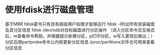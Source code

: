# 使用fdisk进行磁盘管理
基于MBR
fdisk密令只有具有超级用户权限才能够运行
fdisk -l列出所有安装磁盘及其分区信息
fdisk /dev/sdb对目标磁盘进行分区操作
（进入分区命令交互格式后，m查看命令帮助，并根据提示新建分区，p打印分区，w写入更改后推出；）
分区后用partprobe命令让内核更新分区信息
/proc/partitions文件也可用来查看分区信息
